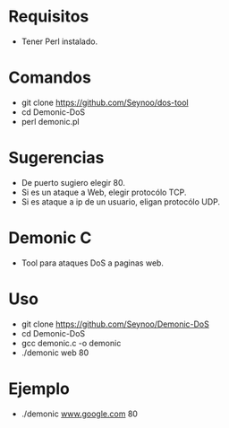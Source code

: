 # Requisitos
- Tener Perl instalado.

# Comandos
- git clone https://github.com/Seynoo/dos-tool
- cd Demonic-DoS
- perl demonic.pl

# Sugerencias
- De puerto sugiero elegir 80.
- Si es un ataque a Web, elegir protocólo TCP.
- Si es ataque a ip de un usuario, eligan protocólo UDP.

# Demonic C
- Tool para ataques DoS a paginas web.
# Uso
- git clone https://github.com/Seynoo/Demonic-DoS
- cd Demonic-DoS
- gcc demonic.c -o demonic
- ./demonic web 80
# Ejemplo
 - ./demonic www.google.com 80
